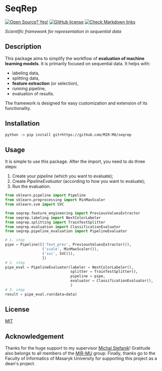 # SeqRep
[![Open Source? Yes!](https://badgen.net/badge/Open%20Source%20%3F/Yes%21/blue?icon=github)](https://github.com/Naereen/badges/)
[![GitHub license](https://img.shields.io/github/license/Naereen/StrapDown.js.svg)](https://github.com/Naereen/StrapDown.js/blob/master/LICENSE)
[![Check Markdown links](https://github.com/MIR-MU/seqrep/actions/workflows/action.yml/badge.svg)](https://github.com/MIR-MU/seqrep/actions/workflows/action.yml)

*Scientific framework for representation in sequential data*

## Description

This package aims to simplify the workflow of **evaluation of machine learning models**. It is primarily focused on sequential data. It helps with:

- labeling data,
- splitting data,
- **feature extraction** (or selection),
- running pipeline,
- evaluation of results.

The framework is designed for easy customization and extension of its functionality.

## Installation

```bash
python -m pip install git+https://github.com/MIR-MU/seqrep
```

## Usage

It is simple to use this package. After the import, you need to do three steps:

1. Create your *pipeline* (which you want to evaluate);
2. Create *PipelineEvaluator* (according to how you want to evaluate);
3. Run the evaluation.

```python
from sklearn.pipeline import Pipeline
from sklearn.preprocessing import MinMaxScaler
from sklearn.svm import SVC

from seqrep.feature_engineering import PreviousValuesExtractor
from seqrep.labeling import NextColorLabeler
from seqrep.splitting import TrainTestSplitter
from seqrep.evaluation import ClassificationEvaluator
from seqrep.pipeline_evaluation import PipelineEvaluator

# 1. step
pipe = Pipeline([('fext_prev', PreviousValuesExtractor()),
                 ('scale', MinMaxScaler()),
                 ('svc', SVC()),
                 ])
# 2. step
pipe_eval = PipelineEvaluator(labeler = NextColorLabeler(),
                              splitter = TrainTestSplitter(),
                              pipeline = pipe,
                              evaluator = ClassificationEvaluator(),
                              )
# 3. step
result = pipe_eval.run(data=data)
```

## License

[MIT](LICENSE)

## Acknowledgement

Thanks for the huge support to my supervisor [Michal Stefanik](https://github.com/stefanik12)! Gratitude also belongs to all members of the [MIR-MU](https://github.com/MIR-MU/) group. Finally, thanks go to the Faculty of Informatics of Masaryk University for supporting this project as a dean's project.

